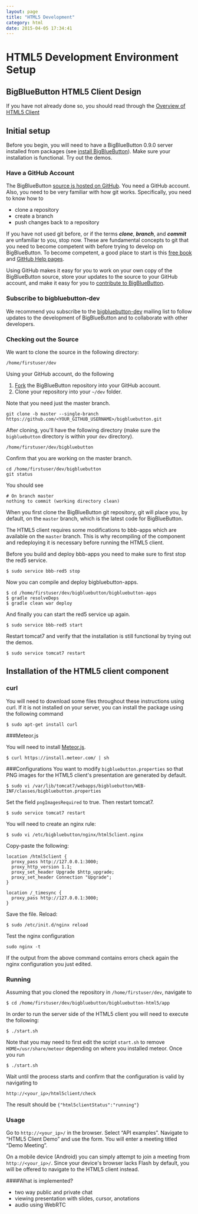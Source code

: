 ```yaml
---
layout: page
title: "HTML5 Development"
category: html
date: 2015-04-05 17:34:41
---
```



# HTML5 Development Environment Setup

## BigBlueButton HTML5 Client Design
If you have not already done so, you should read through the [Overview of HTML5 Client](/html/html5-overview.html)

## Initial setup

Before you begin, you will need to have a BigBlueButton 0.9.0 server installed from packages (see [install BigBlueButton](/install/install.html)). Make sure your installation is functional. Try out the demos.


### Have a GitHub Account

The BigBlueButton [source is hosted on GitHub](https://github.com/bigbluebutton/bigbluebutton).  You need a GitHub account.  Also, you need to be very familiar with how git works.  Specifically, you need to know how to

  * clone a repository
  * create a branch
  * push changes back to a repository

If you have not used git before, or if the terms **_clone_**, **_branch_**, and **_commit_** are unfamiliar to you, stop now.  These are fundamental concepts to git that you need to become competent with before trying to develop on BigBlueButton. To become competent, a good place to start is this [free book](http://progit.org/book/) and [GitHub Help pages](http://help.github.com/).

Using GitHub makes it easy for you to work on your own copy of the BigBlueButton source, store your updates to the source to your GitHub account, and make it easy for you to [contribute to BigBlueButton](/support/faq.html#contributing-to-bigbluebutton).

### Subscribe to bigbluebutton-dev

We recommend you subscribe to the [bigbluebutton-dev](http://groups.google.com/group/bigbluebutton-dev/topics?gvc=2) mailing list to follow updates to the development of BigBlueButton and to collaborate with other developers.



### Checking out the Source

We want to clone the source in the following directory:

```
/home/firstuser/dev
```

Using your GitHub account, do the following

1. [Fork](http://help.github.com/fork-a-repo/) the BigBlueButton repository into your GitHub account.
2. Clone your repository into your `~/dev` folder.

Note that you need just the master branch.

```
git clone -b master --single-branch https://github.com/<YOUR_GITHUB_USERNAME>/bigbluebutton.git
```

After cloning, you'll have the following directory (make sure the `bigbluebutton` directory is within your `dev` directory).

```
/home/firstuser/dev/bigbluebutton
```

Confirm that you are working on the master branch.

```
cd /home/firstuser/dev/bigbluebutton
git status
```

You should see

```
# On branch master
nothing to commit (working directory clean)
```

When you first clone the BigBlueButton git repository, git will place you, by default, on the `master` branch, which is the latest code for BigBlueButton.

The HTML5 client requires some modifications to bbb-apps which are available on the `master` branch. This is why recompiling of the component and redeploying it is necessary before running the HTML5 client.

Before you build and deploy bbb-apps you need to make sure to first stop the red5 service.

```
$ sudo service bbb-red5 stop
```

Now you can compile and deploy bigbluebutton-apps.

```
$ cd /home/firstuser/dev/bigbluebutton/bigbluebutton-apps
$ gradle resolveDeps
$ gradle clean war deploy
```

And finally you can start the red5 service up again.

```
$ sudo service bbb-red5 start
```

Restart tomcat7 and verify that the installation is still functional by trying out the demos.

```
$ sudo service tomcat7 restart
```


## Installation of the HTML5 client component
### curl

You will need to download some files throughout these instructions using curl. If it is not installed on your server, you can install the package using the following command

```
$ sudo apt-get install curl
```

###Meteor.js

You will need to install [Meteor.js](http://www.meteor.com).

```
$ curl https://install.meteor.com/ | sh
```

###Configurations
You want to modify `bigbluebutton.properties` so that PNG images for the HTML5 client's presentation are generated by default.

```
$ sudo vi /var/lib/tomcat7/webapps/bigbluebutton/WEB-INF/classes/bigbluebutton.properties
```

Set the field `pngImagesRequired` to true. Then restart tomcat7.

```$ sudo service tomcat7 restart```

You will need to create an nginx rule:

```$ sudo vi /etc/bigbluebutton/nginx/html5client.nginx```


Copy-paste the following:

```
location /html5client {
  proxy_pass http://127.0.0.1:3000;
  proxy_http_version 1.1;
  proxy_set_header Upgrade $http_upgrade;
  proxy_set_header Connection "Upgrade";
}

location /_timesync {
  proxy_pass http://127.0.0.1:3000;
}
```
Save the file. Reload:

```$ sudo /etc/init.d/nginx reload```

Test the nginx configuration

```
sudo nginx -t
```
If the output from the above command contains errors check again the nginx configuration you just edited.


### Running
Assuming that you cloned the repository in ```/home/firstuser/dev```, navigate to

```$ cd /home/firstuser/dev/bigbluebutton/bigbluebutton-html5/app```  

In order to run the server side of the HTML5 client you will need to execute the following:

``` $ ./start.sh ```

Note that you may need to first edit the script ```start.sh``` to remove ```HOME=/usr/share/meteor``` depending on where you installed meteor.
Once you run

```$ ./start.sh```

Wait until the process starts and confirm that the configuration is valid by navigating to

```
http://<your_ip>/html5client/check
```

The result should be ```{"html5clientStatus":"running"}```

### Usage
Go to ```http://<your_ip>/``` in the browser. Select “API examples”. Navigate to “HTML5 Client Demo” and use the form. You will enter a meeting titled “Demo Meeting”.

On a mobile device (Android) you can simply attempt to join a meeting from ```http://<your_ip>/```. Since your device's browser lacks Flash by default, you will be offered to navigate to the HTML5 client instead.


####What is implemented?
  * two way public and private chat
  * viewing presentation with slides, cursor, anotations
  * audio using WebRTC
